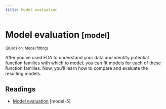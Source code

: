 ```yaml
---
title: Model evaluation
---
```


<!-- Generated automatically from model-eval.yml. Do not edit by hand -->

# Model evaluation <small class='model'>[model]</small>
<small>(Builds on: [Model fitting](model-fit.md))</small>

After you’ve used EDA to understand your data and identify potential function
families with which to model, you can fit models for each of these function
families. Now, you'll learn how to compare and evaluate the resulting models.

## Readings

  * [Model evaluation](https://dcl-model.stanford.edu/model_evaluation.html) [model-5]


